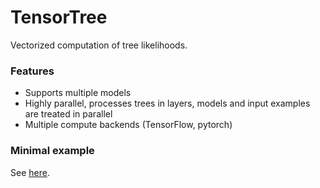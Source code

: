 # TensorTree

Vectorized computation of tree likelihoods.

### Features
- Supports multiple models
- Highly parallel, processes trees in layers, models and input examples are treated in parallel
- Multiple compute backends (TensorFlow, pytorch)

### Minimal example

See [here](https://github.com/felbecker/TensorTree/blob/main/test/benchmark/example.ipynb).

